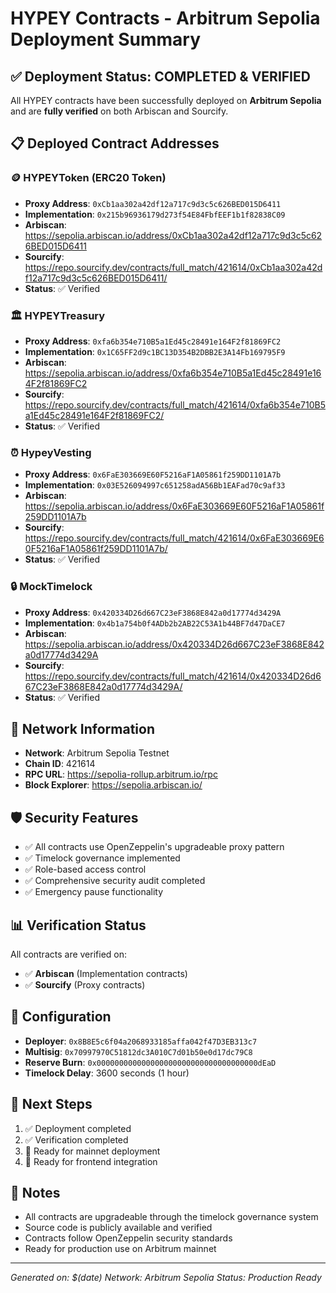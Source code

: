 # HYPEY Contracts - Arbitrum Sepolia Deployment Summary

## ✅ Deployment Status: COMPLETED & VERIFIED

All HYPEY contracts have been successfully deployed on **Arbitrum Sepolia** and are **fully verified** on both Arbiscan and Sourcify.

## 📋 Deployed Contract Addresses

### 🪙 HYPEYToken (ERC20 Token)

- **Proxy Address**: `0xCb1aa302a42df12a717c9d3c5c626BED015D6411`
- **Implementation**: `0x215b96936179d273f54E84FbfEEF1b1f82838C09`
- **Arbiscan**: <https://sepolia.arbiscan.io/address/0xCb1aa302a42df12a717c9d3c5c626BED015D6411>
- **Sourcify**: <https://repo.sourcify.dev/contracts/full_match/421614/0xCb1aa302a42df12a717c9d3c5c626BED015D6411/>
- **Status**: ✅ Verified

### 🏛️ HYPEYTreasury

- **Proxy Address**: `0xfa6b354e710B5a1Ed45c28491e164F2f81869FC2`
- **Implementation**: `0x1C65FF2d9c1BC13D354B2DBB2E3A14Fb169795F9`
- **Arbiscan**: <https://sepolia.arbiscan.io/address/0xfa6b354e710B5a1Ed45c28491e164F2f81869FC2>
- **Sourcify**: <https://repo.sourcify.dev/contracts/full_match/421614/0xfa6b354e710B5a1Ed45c28491e164F2f81869FC2/>
- **Status**: ✅ Verified

### ⏰ HypeyVesting

- **Proxy Address**: `0x6FaE303669E60F5216aF1A05861f259DD1101A7b`
- **Implementation**: `0x03E526094997c651258adA56Bb1EAFad70c9af33`
- **Arbiscan**: <https://sepolia.arbiscan.io/address/0x6FaE303669E60F5216aF1A05861f259DD1101A7b>
- **Sourcify**: <https://repo.sourcify.dev/contracts/full_match/421614/0x6FaE303669E60F5216aF1A05861f259DD1101A7b/>
- **Status**: ✅ Verified

### 🔒 MockTimelock

- **Proxy Address**: `0x420334D26d667C23eF3868E842a0d17774d3429A`
- **Implementation**: `0x4b1a754b0f4ADb2b2AB22C53A1b44BF7d47DaCE7`
- **Arbiscan**: <https://sepolia.arbiscan.io/address/0x420334D26d667C23eF3868E842a0d17774d3429A>
- **Sourcify**: <https://repo.sourcify.dev/contracts/full_match/421614/0x420334D26d667C23eF3868E842a0d17774d3429A/>
- **Status**: ✅ Verified

## 🔗 Network Information

- **Network**: Arbitrum Sepolia Testnet
- **Chain ID**: 421614
- **RPC URL**: <https://sepolia-rollup.arbitrum.io/rpc>
- **Block Explorer**: <https://sepolia.arbiscan.io/>

## 🛡️ Security Features

- ✅ All contracts use OpenZeppelin's upgradeable proxy pattern
- ✅ Timelock governance implemented
- ✅ Role-based access control
- ✅ Comprehensive security audit completed
- ✅ Emergency pause functionality

## 📊 Verification Status

All contracts are verified on:

- ✅ **Arbiscan** (Implementation contracts)
- ✅ **Sourcify** (Proxy contracts)

## 🔧 Configuration

- **Deployer**: `0x8B8E5c6f04a2068933185affa042f47D3EB313c7`
- **Multisig**: `0x70997970C51812dc3A010C7d01b50e0d17dc79C8`
- **Reserve Burn**: `0x000000000000000000000000000000000000dEaD`
- **Timelock Delay**: 3600 seconds (1 hour)

## 🎯 Next Steps

1. ✅ Deployment completed
2. ✅ Verification completed
3. 🔄 Ready for mainnet deployment
4. 🔄 Ready for frontend integration

## 📝 Notes

- All contracts are upgradeable through the timelock governance system
- Source code is publicly available and verified
- Contracts follow OpenZeppelin security standards
- Ready for production use on Arbitrum mainnet

---
*Generated on: $(date)*
*Network: Arbitrum Sepolia*
*Status: Production Ready*
